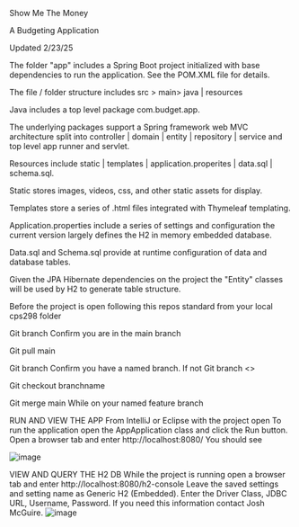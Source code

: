 Show Me The Money

A Budgeting Application


Updated 2/23/25

The folder "app" includes a Spring Boot project initialized with base dependencies to run the application. See the POM.XML file for details.

The file / folder structure includes src > main> java | resources

Java includes a top level package com.budget.app. 

The underlying packages support a Spring framework web MVC architecture split into controller | domain | entity | repository | service and top level app runner and servlet.

Resources include static | templates | application.properites | data.sql | schema.sql. 

  Static stores images, videos, css, and other static assets for display. 
  
  Templates store a series of .html files integrated with Thymeleaf templating.
  
  Application.properties include a series of settings and configuration the current version largely defines the H2 in memory embedded database. 
  
  Data.sql and Schema.sql provide at runtime configuration of data and database tables. 
  
  Given the JPA Hibernate dependencies on the project the "Entity" classes will be used by H2 to generate table structure.


Before the project is open following this repos standard from your local cps298 folder

Git branch
  Confirm you are in the main branch

Git pull main

Git branch
  Confirm you have a named branch. If not Git branch <<enter firstname>>

Git checkout branchname

Git merge main
  While on your named feature branch


RUN AND VIEW THE APP
From IntelliJ or Eclipse with the project open
To run the application open the AppApplication class and click the Run button.
Open a browser tab and enter http://localhost:8080/
You should see 

![image](https://github.com/user-attachments/assets/631d1b98-14cc-434d-b92c-58833dec8dbe)

VIEW AND QUERY THE H2 DB
While the project is running open a browser tab and enter http://localhost:8080/h2-console
Leave the saved settings and setting name as Generic H2 (Embedded).
Enter the Driver Class, JDBC URL, Username, Password. If you need this information contact Josh McGuire.
![image](https://github.com/user-attachments/assets/2c15416d-f19e-4bf5-b4f6-847b379f1da1)

